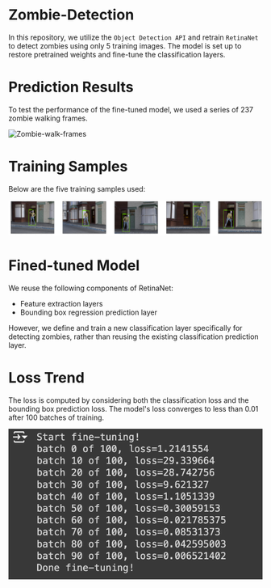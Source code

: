# Zombie-Detection

In this repository, we utilize the `Object Detection API` and retrain `RetinaNet` to detect zombies using only 5 training images. The model is set up to restore pretrained weights and fine-tune the classification layers.

# Prediction Results

To test the performance of the fine-tuned model, we used a series of 237 zombie walking frames.

![Zombie-walk-frames](./results/03-zombie-anim.gif)

# Training Samples
Below are the five training samples used:

![Zombie-samples](./results/01-training-samples.png)

# Fined-tuned Model

We reuse the following components of RetinaNet:

- Feature extraction layers
- Bounding box regression prediction layer

However, we define and train a new classification layer specifically for detecting zombies, rather than reusing the existing classification prediction layer.

# Loss Trend

The loss is computed by considering both the classification loss and the bounding box prediction loss. The model's loss converges to less than 0.01 after 100 batches of training.

![loss-trend](./results/02-loss-trend.png)


